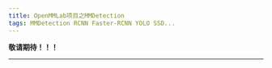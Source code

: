 ```yaml
---
title: OpenMMLab项目之MMDetection
tags: MMDetection RCNN Faster-RCNN YOLO SSD...
---
```


**敬请期待！！！**

<!--more-->

---

